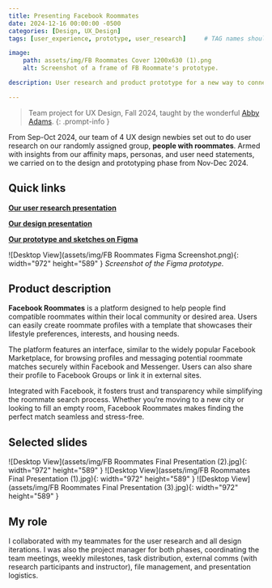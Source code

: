 ```yaml
---
title: Presenting Facebook Roommates
date: 2024-12-16 00:00:00 -0500
categories: [Design, UX_Design]
tags: [user_experience, prototype, user_research]     # TAG names should always be lowercase

image:
    path: assets/img/FB Roommates Cover 1200x630 (1).png
    alt: Screenshot of a frame of FB Roommate's prototype.

description: User research and product prototype for a new way to connect people looking for roommates.

---
```




> Team project for UX Design, Fall 2024, taught by the wonderful [Abby Adams](https://www.linkedin.com/in/adamsabigail/). 
{: .prompt-info }

From Sep-Oct 2024, our team of 4 UX design newbies set out to do user research on our randomly assigned group, **people with roommates**. Armed with insights from our affinity maps, personas, and user need statements, we carried on to the design and prototyping phase from Nov-Dec 2024. 

## Quick links

[**Our user research presentation**](https://docs.google.com/presentation/d/1vCPZzSgg1-9_TcMhkk7PP0ysR2VB2jW6Q69v4O2Fys8/edit?usp=sharing)

[**Our design presentation**](https://docs.google.com/presentation/d/10bbNDs-YgUJrSvSKf5f68QTF6WRkhxXKQMlwoG9BeHE/edit?usp=sharing)

[**Our prototype and sketches on Figma**](https://www.figma.com/design/vt91bXfVGgVaPe7yf4ZiR6/Facebook-Roommates-Prototype-(Copy)?node-id=0-1&t=U83HUqGXorHzTxrE-1)

![Desktop View](assets/img/FB Roommates Figma Screenshot.png){: width="972" height="589" }
_Screenshot of the Figma prototype._

## Product description

**Facebook Roommates** is a platform designed to help people find compatible roommates within their local community or desired area. Users can easily create roommate profiles with a template that showcases their lifestyle preferences, interests, and housing needs. 

The platform features an interface, similar to the widely popular Facebook Marketplace, for browsing profiles and messaging potential roommate matches securely within Facebook and Messenger. Users can also share their profile to Facebook Groups or link it in external sites.

Integrated with Facebook, it fosters trust and transparency while simplifying the roommate search process. Whether you’re moving to a new city or looking to fill an empty room, Facebook Roommates makes finding the perfect match seamless and stress-free.

## Selected slides

![Desktop View](assets/img/FB Roommates Final Presentation (2).jpg){: width="972" height="589" }
![Desktop View](assets/img/FB Roommates Final Presentation (1).jpg){: width="972" height="589" }
![Desktop View](assets/img/FB Roommates Final Presentation (3).jpg){: width="972" height="589" }

## My role
I collaborated with my teammates for the user research and all design iterations. I was also the project manager for both phases, coordinating the team meetings, weekly milestones, task distribution, external comms (with research participants and instructor), file management, and presentation logistics.